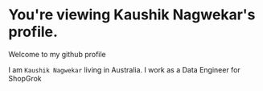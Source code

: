 

# You're viewing Kaushik Nagwekar's profile.

 Welcome to my github profile

  I am `Kaushik Nagwekar` living in Australia. I work as a Data Engineer for ShopGrok
